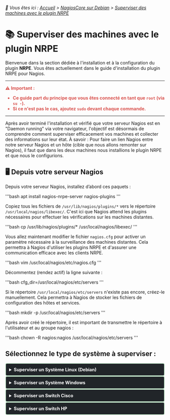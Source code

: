 <link rel="stylesheet" type="text/css" href="/assets/css/light-theme.css">

###### 📂 Vous êtes ici : [Accueil](../../../index.md) > [NagiosCore sur Debian](../index.md) > [Superviser des machines avec le plugin NRPE](superviser-avec-nrpe.md)

# 📚 Superviser des machines avec le plugin NRPE

Bienvenue dans la section dédiée à l'installation et à la configuration du plugin **NRPE**. Vous êtes actuellement dans le guide d'installation du plugin NRPE pour Nagios.

---

<!-- Alerte importante concernant les droits d'utilisateur -->
<div style="color: #d9534f; font-weight: bold; margin-bottom: 1em;">
  ⚠️ <strong>Important :</strong>
  <ul>
    <li>Ce guide part du principe que vous êtes connecté en tant que <code>root</code> (via <code>su -</code>).</li>
    <li>Si ce n'est pas le cas, ajoutez <code>sudo</code> devant chaque commande.</li>
  </ul>
</div>

---

Après avoir terminé l'installation et vérifié que votre serveur Nagios est en "Daemon running" via votre navigateur, l'objectif est désormais de comprendre comment superviser efficacement vos machines et collecter des informations sur leur état. À savoir : Pour faire un lien Nagios entre notre serveur Nagios et un hôte (cible que nous allons remonter sur Nagios), il faut que dans les deux machines nous installions le plugin NRPE et que nous le configurions.  

## 🖥️ Depuis votre serveur Nagios
Depuis votre serveur Nagios, installez d’abord ces paquets :

'''bash
apt install nagios-nrpe-server nagios-plugins
'''

Copiez tous les fichiers de `/usr/lib/nagios/plugins/*` vers le répertoire `/usr/local/nagios/libexec/`. C'est ici que Nagios attend les plugins nécessaires pour effectuer les vérifications sur les machines distantes.

'''bash
cp /usr/lib/nagios/plugins/* /usr/local/nagios/libexec/
'''

Vous allez maintenant modifier le fichier `nagios.cfg` pour activer un paramètre nécessaire à la surveillance des machines distantes. Cela permettra à Nagios d'utiliser les plugins NRPE et d'assurer une communication efficace avec les clients NRPE.

'''bash
vim /usr/local/nagios/etc/nagios.cfg
'''

Décommentez (rendez actif) la ligne suivante :

'''bash
cfg_dir=/usr/local/nagios/etc/servers
'''

Si le répertoire `/usr/local/nagios/etc/servers` n'existe pas encore, créez-le manuellement. Cela permettra à Nagios de stocker les fichiers de configuration des hôtes et services.

'''bash
mkdir -p /usr/local/nagios/etc/servers
'''

Après avoir créé le répertoire, il est important de transmettre le répertoire à l'utilisateur et au groupe nagios : 

'''bash
chown -R nagios:nagios /usr/local/nagios/etc/servers
'''

## Sélectionnez le type de système à superviser :

<details>
<summary style="background-color: #212529; color: white; padding: 10px; border-radius: 5px; cursor: pointer; border: 2px solid #c3e6cb;">
    <strong>Superviser un Système Linux (Debian)</strong>
</summary>

## 🖥️ Depuis un Système Linux (Debian)

Pour superviser un système Linux (Debian) avec le plugin NRPE, suivez les étapes ci-dessous. Cela vous permettra de configurer efficacement la machine afin qu'elle soit surveillée par votre serveur Nagios.

### Étapes à Suivre

1. **Mettre à jour le système :**  
   Assurez-vous que votre système est à jour pour éviter les problèmes de compatibilité.
   '''bash
   apt update && apt upgrade
   '''

2. **Installer les paquets nécessaires :**  
   Installez le serveur NRPE et les plugins Nagios.
   '''bash
   apt install nagios-nrpe-server nagios-plugins
   '''

3. **Modifier le fichier de configuration NRPE :**  
   Ouvrez le fichier de configuration NRPE pour autoriser les connexions depuis votre serveur Nagios.
   '''bash
   vim /etc/nagios/nrpe.cfg
   '''

   - **Configurer les adresses IP autorisées :**  
     Ajoutez l'adresse IP de votre serveur Nagios à la ligne suivante (par exemple, pour l'IP `192.168.13.2`):
     '''bash
     allowed_hosts=127.0.0.1,::1,192.168.13.2
     '''

4. **Redémarrer le service NRPE :**  
   Appliquez vos modifications en redémarrant le service NRPE.
   '''bash
   systemctl restart nagios-nrpe-server.service
   '''

## 🖥️ Retournez sur Nagios pour définir des Hôtes

Après avoir configuré votre machine Debian pour NRPE, vous devez maintenant définir cet hôte sur votre serveur Nagios. Cela permettra à Nagios de commencer à surveiller la machine.

**📝 Méthodes de Configuration**  
Il existe deux approches pour gérer les fichiers de configuration des hôtes dans Nagios :
- **Un seul fichier .cfg :** Regroupez toutes les machines dans un seul fichier. Cette méthode peut rendre la gestion plus complexe.
- **Fichiers séparés :** Créez un fichier .cfg pour chaque machine. C'est la méthode recommandée car elle facilite la gestion et la maintenance.

Dans ce guide, nous allons opter pour la méthode des **fichiers séparés**.

### Création du Fichier de Configuration pour l'Hôte (SrvDeb)

1. **Créer le fichier de configuration :**  
   Accédez au répertoire approprié et créez le fichier pour votre machine (SrvDeb).
   '''bash
   touch /usr/local/nagios/etc/servers/SrvDeb.cfg
   '''

2. **Éditer le fichier :**  
   Ouvrez le fichier créé pour ajouter les informations nécessaires.
   '''bash
   vim /usr/local/nagios/etc/servers/SrvDeb.cfg
   '''

3. **Ajouter les définitions de l'hôte :**  
   Insérez le code suivant dans le fichier :
   '''plaintext
   define host {
       use                     linux-server          ; Modèle prédéfini pour les serveurs Linux
       host_name               SrvDeb                ; Nom de l'hôte
       alias                   Serveur de Test       ; Alias pour afficher dans Nagios
       address                 192.168.13.2          ; Adresse IP de la machine
       max_check_attempts      5                     ; Nombre de tentatives avant une alerte
       check_period            24x7                  ; Vérification continue
       notification_interval    30                   ; Intervalle de notification
       notification_period     24x7                  ; Période de notification
   }
   '''

#### Redémarrez vos services :

'''bash
systemctl restart apache2
systemctl restart nagios
'''

Cliquez sur l'onglet `host` à gauche, vous pouvez maintenant voir votre machine qui y est référenciée, pour mon cas j'ai remonté une machine debian ayant pour nom `AP4-GLPI` :

![alt text](/assets/images/host_debian_nagios.png)

---

### Récapitulatif des Étapes de Configuration de Nagios et NRPE

#### Sur le Serveur Nagios (étape précédente):
- Installation du plugin NRPE
- Copie des plugins dans le bon répertoire `/usr/local/nagios/libexec/`
- Activation et création du répertoire contenant les futurs emplacements pour définir les hôtes en modifiant le fichier `nagios.cfg`

#### Sur la Machine Cible (SrvDeb) :
- Installation du plugin NRPE
- Configuration du fichier de configuration NRPE pour autoriser l'adresse IP du serveur Nagios

#### Retour sur le Serveur Nagios :
- Définition de l'hôte dans un fichier de configuration dans le répertoire `/usr/local/nagios/etc/servers/`

</details>

<!-- -->
<!-- -->
<!-- -->

<details>
<summary style="background-color: #212529; color: white; padding: 10px; border-radius: 5px; cursor: pointer; border: 2px solid #c3e6cb;">
    <strong>Superviser un Système Windows</strong>
</summary>

<!-- Contenu de la section Windows ici -->
**EN COURS**
</details>

<!-- -->
<!-- -->
<!-- -->

<details>
<summary style="background-color: #212529; color: white; padding: 10px; border-radius: 5px; cursor: pointer; border: 2px solid #c3e6cb;">
    <strong>Superviser un Switch Cisco</strong>
</summary>

<!-- Contenu de la section Switch Cisco ici -->
**EN COURS**
</details>

<!-- -->
<!-- -->
<!-- -->

<details>
<summary style="background-color: #212529; color: white; padding: 10px; border-radius: 5px; cursor: pointer; border: 2px solid #c3e6cb;">
    <strong>Superviser un Switch HP</strong>
</summary>

<!-- Contenu de la section Switch HP ici -->
**EN COURS**
</details>
